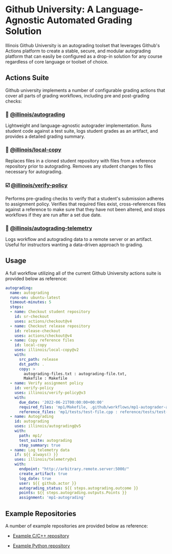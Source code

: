 # Github University: A Language-Agnostic Automated Grading Solution

Illinois Github University is an autograding toolset that leverages Github's Actions platform to create a stable, secure, and modular autograding platform that can easily be configured as a drop-in solution for any course regardless of core language or toolset of choice.

## Actions Suite

Github university implements a number of configurable grading actions that cover all parts of grading workflows, including pre and post-grading checks:

### :rocket: [@illinois/autograding](https://github.com/illinois/autograding/blob/main/doc/autograding.md) 

Lightweight and language-agnostic autograder implementation. Runs student code against a test suite, logs student grades as an artifact, and provides a detailed grading summary.

### :page_facing_up: [@illinois/local-copy](https://github.com/illinois/local-copy)

Replaces files in a cloned student repository with files from a reference repository prior to autograding. Removes any student changes to files necessary for autograding.

### :ballot_box_with_check: [@illinois/verify-policy](https://github.com/illinois/verify-policy)

Performs pre-grading checks to verify that a student's submission adheres to assignment policy. Verifies that required files exist, cross-references files against a reference to make sure that they have not been altered, and stops workflows if they are run after a set due date.

### :signal_strength: [@illinois/autograding-telemetry](https://github.com/illinois/autograding-telemetry)

Logs workflow and autograding data to a remote server or an artifact. Useful for instructors wanting a data-driven approach to grading.

## Usage

A full workflow utilizing all of the current Github University actions suite is provided below as reference:
```yaml
autograding:
  name: autograding
  runs-on: ubuntu-latest
  timeout-minutes: 5
  steps:
  - name: Checkout student repository
    id: sr-checkout
    uses: actions/checkout@v4
  - name: Checkout release repository
    id: release-checkout
    uses: actions/checkout@v4
  - name: Copy reference files
    id: local-copy
    uses: illinois/local-copy@v2
    with:
      src_path: release
      dst_path: .
      copy: >
        autograding-files.txt : autograding-file.txt,
        Makefile : Makefile
  - name: Verify assignment policy
    id: verify-policy
    uses: illinois/verify-policy@v3
    with:
      due_date: '2022-06-21T00:00:00+00:00'
      required_files: 'mp1/Makefile, .github/workflows/mp1-autograder-action.yml'
      reference_files: 'mp1/tests/test-file.cpp : reference/tests/test-file.cpp, mp1/Makefile : reference/Makefile'
  - name: Autograding
    id: autograding
    uses: illinois/autograding@v5
    with:
      path: mp1/
      test_suite: autograding
      step_summary: true
  - name: Log telemetry data
    if: ${{ always() }}
    uses: illinois/telemetry@v1
    with:
      endpoint: "http://arbitrary.remote.server:5000/"
      create_artifact: true
      log_date: true
      user: ${{ github.actor }}
      autograding_status: ${{ steps.autograding.outcome }}
      points: ${{ steps.autograding.outputs.Points }}
      assignment: 'mp1-autograding'
```

## Example Repositories

A number of example repositories are provided below as reference:

- [Example C/C++ repository](https://github.com/cs340-illinois/Example-Classroom-Repo-Default-)

- [Example Python repository](https://github.com/cs340-illinois/fa22_cs340_kennel2)




